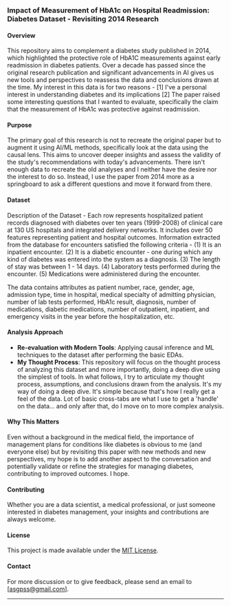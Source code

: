 ### Impact of Measurement of HbA1c on Hospital Readmission: Diabetes Dataset - Revisiting 2014 Research

#### Overview
This repository aims to complement a diabetes study published in 2014, which highlighted the protective role of HbA1C measurements against early readmission in diabetes patients. Over a decade has passed since the original research publication and significant advancements in AI gives us new tools and perspectives to reassess the data and conclusions drawn at the time. My interest in this data is for two reasons - [1] I've a personal interest in understanding diabetes and its implications [2] The paper raised some interesting questions that I wanted to evaluate, specifically the claim that the measurement of HbA1c was protective against readmission. 

#### Purpose
The primary goal of this research is not to recreate the original paper but to augment it using AI/ML methods, specifically look at the data using the causal lens. This  aims to uncover deeper insights and assess the validity of the study's recommendations with today's advancements. There isn't enough data to recreate the old analyses and I neither have the desire nor the interest to do so. Instead, I use the paper from 2014 more as a springboard to ask a different questions and move it forward from there.

#### Dataset
Description of the Dataset - Each row represents hospitalized patient records diagnosed with diabetes over ten years (1999-2008) of clinical care at 130 US hospitals and integrated delivery networks. It includes over 50 features representing patient and hospital outcomes. Information extracted from the database for encounters satisfied the following criteria - (1) It is an inpatient encounter. (2) It is a diabetic encounter - one during which any kind of diabetes was entered into the system as a diagnosis. (3) The length of stay was between 1 - 14 days. (4) Laboratory tests performed during the encounter. (5) Medications were administered during the encounter. 

The data contains attributes as patient number, race, gender, age, admission type, time in hospital, medical specialty of admitting physician, number of lab tests performed, HbA1c result, diagnosis, number of medications, diabetic medications, number of outpatient, inpatient, and emergency visits in the year before the hospitalization, etc. 

#### Analysis Approach
- **Re-evaluation with Modern Tools**: Applying causal inference and ML techniques to the dataset after performing the basic EDAs.
- **My Thought Process**: This repository will focus on the thought process of analyzing this dataset and more importantly, doing a deep dive using the simplest of tools. In what follows, I try to articulate my thought process, assumptions, and conclusions drawn from the analysis. It's my way of doing a deep dive. It's simple because that's how I really get a feel of the data. Lot of basic cross-tabs are what I use to get a 'handle' on the data... and only after that, do I move on to more complex analysis.

#### Why This Matters
Even without a background in the medical field, the importance of management plans for conditions like diabetes is obvious to me (and everyone else) but by revisiting this paper with new methods and new perspectives, my hope is to add another aspect to the conversation and potentially validate or refine the strategies for managing diabetes, contributing to improved outcomes. I hope.

#### Contributing
Whether you are a data scientist, a medical professional, or just someone interested in diabetes management, your insights and contributions are always welcome. 

#### License
This project is made available under the [MIT License](LICENSE.md).

#### Contact
For more discussion or to give feedback, please send an email to [asgpss@gmail.com].

---
